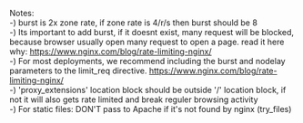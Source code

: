 Notes:<br>
-) burst is 2x zone rate, if zone rate is 4/r/s then burst should be 8<br>
-) Its important to add burst, if it doesnt exist, many request will be blocked, because browser usually open many request to open a page. read it here why: https://www.nginx.com/blog/rate-limiting-nginx/<br>
-) For most deployments, we recommend including the burst and nodelay parameters to the limit_req directive. https://www.nginx.com/blog/rate-limiting-nginx/<br>
-) 'proxy_extensions' location block should be outside '/' location block, if not it will also gets rate limited and break reguler browsing activity<br>
-) For static files: DON'T pass to Apache if it's not found by nginx (try_files)
